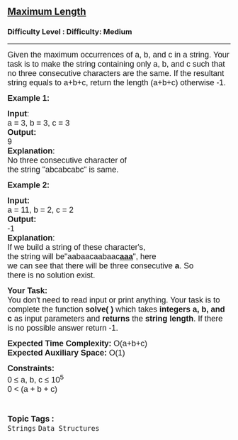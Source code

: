 <h2><a href="https://www.geeksforgeeks.org/problems/maximum-length--170647/1?page=1&difficulty=Medium&status=unsolved&sortBy=submissions">Maximum Length</a></h2><h3>Difficulty Level : Difficulty: Medium</h3><hr><div class="problems_problem_content__Xm_eO"><p><span style="font-size: 13.5pt;"><span style="font-family: Arial;">Given the maximum occurrences of a, b, and c in a string. Your task is to make the string containing only a, b, and c such that no three consecutive characters are the same. If the resultant string equals to a+b+c, return the length (a+b+c) otherwise -1.</span></span></p>
<p><strong><span style="font-size: 13.5pt;"><span style="font-family: Arial;">Example 1:</span></span></strong></p>
<pre><span style="font-size: 13.5pt;"><span style="font-family: Arial;"><strong>Input</strong></span></span><span style="font-size: 13.5pt;"><span style="font-family: Arial;">:</span></span><span style="font-size: 13.5pt;"><span style="font-family: Arial;">
a = 3, b = 3, c = 3</span></span><span style="font-size: 13.5pt;"><span style="font-family: Arial;"><strong>
Output:</strong></span></span><span style="font-size: 13.5pt;"><span style="font-family: Arial;"> </span></span><span style="font-size: 13.5pt;"><span style="font-family: Arial;">
9</span></span><span style="font-size: 13.5pt;"><span style="font-family: Arial;"><strong>
Explanation</strong></span></span><span style="font-size: 13.5pt;"><span style="font-family: Arial;">: </span></span><span style="font-size: 13.5pt;"><span style="font-family: Arial;">
No three consecutive character of</span></span><span style="font-size: 13.5pt;"><span style="font-family: Arial;">
the string "abcabcabc" is same.</span></span></pre>
<p><span style="font-size: 13.5pt;"><span style="font-family: Arial;"><strong>Example 2:</strong></span></span></p>
<pre><span style="font-size: 13.5pt;"><span style="font-family: Arial;"><strong>Input:</strong></span></span><span style="font-size: 13.5pt;"><span style="font-family: Arial;">
a = 11, b = 2, c = 2</span></span><span style="font-size: 13.5pt;"><span style="font-family: Arial;"><strong>
Output: </strong></span></span><span style="font-size: 13.5pt;"><span style="font-family: Arial;">
-1</span></span><span style="font-size: 13.5pt;"><span style="font-family: Arial;"><strong>
Explanation</strong></span></span><span style="font-size: 13.5pt;"><span style="font-family: Arial;">: </span></span><span style="font-size: 13.5pt;"><span style="font-family: Arial;">
If we build a string of these character's,</span></span><span style="font-size: 13.5pt;"><span style="font-family: Arial;">
the string will be"aabaacaabaac<u><strong>aaa</strong></u>", here
we can see that there will be three consecutive <strong>a</strong>. So
there </span></span><span style="font-size: 13.5pt;"><span style="font-family: Arial;">is no solution exist.</span></span></pre>
<p><span style="font-size: 13.5pt;"><span style="font-family: Arial;"><strong>Your Task:&nbsp;&nbsp;</strong></span></span><br><span style="font-size: 13.5pt;"><span style="font-family: Arial;">You don't need to read input or print anything. Your task is to complete the function </span></span><span style="font-size: 13.5pt;"><span style="font-family: Arial;"><strong>solve( )</strong></span></span><span style="font-size: 13.5pt;"><span style="font-family: Arial;"> which takes </span></span><span style="font-size: 13.5pt;"><span style="font-family: Arial;"><strong>integers a, b, and c</strong></span></span><span style="font-size: 13.5pt;"><span style="font-family: Arial;"> as input parameters and <strong>returns </strong>the <strong>string length</strong>. If there is no possible answer return -1.</span></span></p>
<p><span style="font-size: 13.5pt;"><span style="font-family: Arial;"><strong>Expected Time Complexity:</strong></span></span><span style="font-size: 13.5pt;"><span style="font-family: Arial;"> O(a+b+c)</span></span><br><span style="font-size: 13.5pt;"><span style="font-family: Arial;"><strong>Expected Auxiliary Space:</strong></span></span><span style="font-size: 13.5pt;"><span style="font-family: Arial;"> O(1)</span></span></p>
<p><span style="font-size: 13.5pt;"><span style="font-family: Arial;"><strong>Constraints:</strong></span></span><br><span style="font-size: 13.5pt;"><span style="font-family: Arial;">0 ≤ a, b, c ≤ 10</span></span><span style="font-size: 13.5pt;"><span style="font-family: Arial;"><sup>5</sup></span></span><br><span style="font-size: 13.5pt;"><span style="font-family: Arial;">0 &lt; (a + b + c)&nbsp;</span></span></p></div><br><p><span style=font-size:18px><strong>Topic Tags : </strong><br><code>Strings</code>&nbsp;<code>Data Structures</code>&nbsp;